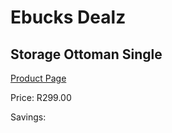 
# Ebucks Dealz
## Storage Ottoman Single
[Product Page](https://www.ebucks.com/web/shop/productSelected.do?prodId=1191153144&catId=714962196)

Price: R299.00

Savings: 


	